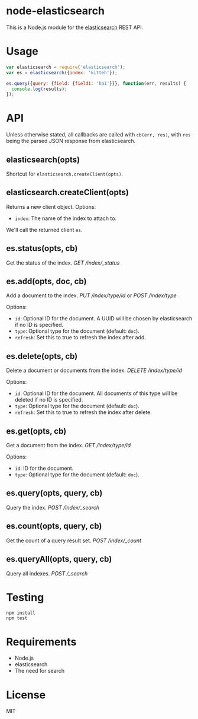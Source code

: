 node-elasticsearch
==================

This is a Node.js module for the [elasticsearch](http://www.elasticsearch.org/) REST API.


Usage
=====

```js
var elasticsearch = require('elasticsearch');
var es = elasticsearch({index: 'kitteh'});

es.query({query: {field: {field1: 'hai'}}}, function(err, results) {
  console.log(results);
});
```


API
===

Unless otherwise stated, all callbacks are called with `cb(err, res)`, with `res` being the parsed JSON response from elasticsearch.

elasticsearch(opts)
-------------------
Shortcut for `elasticsearch.createClient(opts)`.

elasticsearch.createClient(opts)
--------------------------------
Returns a new client object. Options:
* `index`: The name of the index to attach to.

We'll call the returned client `es`.

es.status(opts, cb)
-------------------
Get the status of the index. *GET /index/_status*

es.add(opts, doc, cb)
---------------------
Add a document to the index. *PUT /index/type/id* or *POST /index/type*

Options:
* `id`: Optional ID for the document. A UUID will be chosen by elasticsearch if no ID is specified.
* `type`: Optional type for the document (default: `doc`).
* `refresh`: Set this to true to refresh the index after add.

es.delete(opts, cb)
-------------------
Delete a document or documents from the index. *DELETE /index/type/id*

Options:
* `id`: Optional ID for the document. All documents of this type will be deleted if no ID is specified.
* `type`: Optional type for the document (default: `doc`).
* `refresh`: Set this to true to refresh the index after delete.

es.get(opts, cb)
----------------
Get a document from the index. *GET /index/type/id*

Options:
* `id`: ID for the document.
* `type`: Optional type for the document (default: `doc`).

es.query(opts, query, cb)
-------------------------
Query the index. *POST /index/_search*

es.count(opts, query, cb)
-------------------------
Get the count of a query result set. *POST /index/_count*

es.queryAll(opts, query, cb)
----------------------------
Query all indexes. *POST /_search*


Testing
=======

```
npm install
npm test
```    


Requirements
============

* Node.js
* elasticsearch
* The need for search


License
=======

MIT
